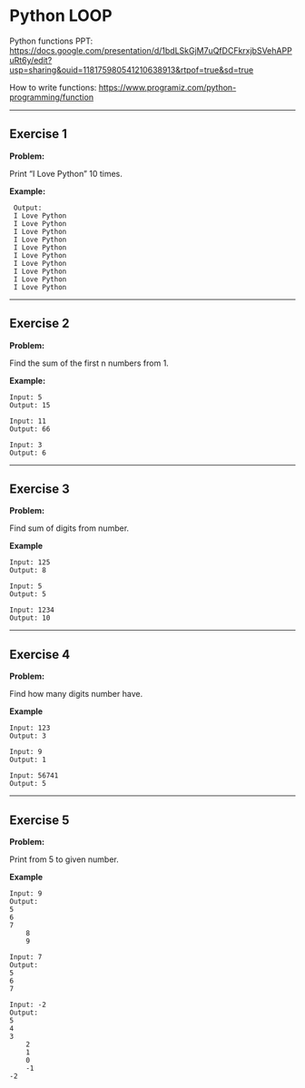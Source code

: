# Python LOOP

Python functions PPT: https://docs.google.com/presentation/d/1bdLSkGjM7uQfDCFkrxjbSVehAPPuRt6y/edit?usp=sharing&ouid=118175980541210638913&rtpof=true&sd=true 


How to write functions: https://www.programiz.com/python-programming/function

---

## Exercise 1

**Problem:**

Print “I Love Python” 10 times.

**Example:**

	 Output:
	 I Love Python
	 I Love Python
	 I Love Python
	 I Love Python
	 I Love Python
	 I Love Python
	 I Love Python
	 I Love Python
	 I Love Python
  	 I Love Python

---

## Exercise 2

**Problem:**

Find the sum of the first n numbers from 1.

**Example:**

	Input: 5
	Output: 15
 
 	Input: 11
	Output: 66
 
  	Input: 3
	Output: 6


---

## Exercise 3

**Problem:**

Find sum of digits from number.

**Example**

 	Input: 125
  	Output: 8
 
  	Input: 5
  	Output: 5
 
  	Input: 1234
  	Output: 10
---

## Exercise 4

**Problem:**

Find how many digits number have.

**Example**

	Input: 123
	Output: 3
 
	Input: 9
	Output: 1
 
	Input: 56741
	Output: 5


---

## Exercise 5

**Problem:**

Print from 5 to given number.

**Example**

	Input: 9
	Output: 
 	5
  	6
   	7
    	8
     	9
 
	Input: 7
	Output: 
 	5
  	6
   	7
 
	Input: -2
	Output: 
 	5
  	4
   	3
    	2
     	1
      	0
       	-1
	-2
 
